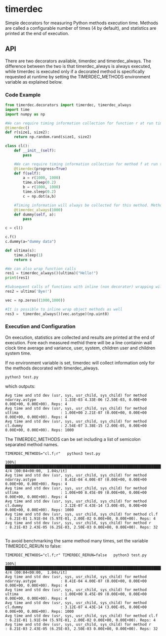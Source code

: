 # timerdec
Simple decorators for measuring Python methods execution time. 
Methods are called a configurable number of times (4 by default), and statistics are printed at the end of execution.

## API

There are two decorators available, timerdec and timerdec_always. The difference between the two is that timerdec_always is always executed, while timerdec is executed only if a decorated method is specifically requested at runtime by setting the TIMERDEC_METHODS environment variable as explained below.

### Code Example

```python
from timerdec.decorators import timerdec, timerdec_always
import time
import numpy as np

#We can require timing information collection for function r at run time.
@timerdec()
def r(size1, size2):
    return np.random.rand(size1, size2)

class cl():
    def __init__(self):
        pass

    #We can require timing information collection for method f at run time. A progress bar will be printed
    @timerdec(progress=True)
    def f(self):
        a = r(1000, 1000)
        time.sleep(0.2)
        b = r(1000, 1000)
        time.sleep(0.2)
        c = np.dot(a,b)

    #Timing information will always be collected for this method. Method is run 1000 times
    @timerdec_always(1000)
    def dummy(self, a):
        pass

c = cl()

c.f()
c.dummy(a="dummy data")

def ultima(s):
    time.sleep(1)
    return s

#We can also wrap function calls
res1 = timerdec_always()(ultima)("Hello!")
print(res1)

#Subsequent calls of functions with inline (non decorator) wrapping will not be object of measures
res2 = ultima('Bye!')

vec = np.zeros((1000,1000))

#It is possible to inline wrap object methods as well
res3 =  timerdec_always()(vec.astype)(np.uint8)


```

### Execution and Configuration

On execution, statistics are collected and results are printed at the end of execution. Fore each measured methid there will be a line containin wall clock time average and variance, user, system, children user and children system time. 

If no environment variable is set, timerdec will collect information only for the methods decorated with timerdec_always.
``` shell
python3 test.py
```
which outputs:
```
Avg time and std dev (usr, sys, usr_child, sys_child) for method ndarray.astype           : 1.33E-03 4.33E-06 (2.50E-03, 0.00E+00 0.00E+00, 0.00E+00). Reps: 4
Avg time and std dev (usr, sys, usr_child, sys_child) for method ultima                   : 1.00E+00 2.21E-07 (0.00E+00, 0.00E+00 0.00E+00, 0.00E+00). Reps: 4
Avg time and std dev (usr, sys, usr_child, sys_child) for method cl.dummy                 : 2.54E-07 3.38E-15 (2.00E-05, 0.00E+00 0.00E+00, 0.00E+00). Reps: 1000

```

The TIMERDEC_METHODS can be set including a list of semicolon separated method names.
``` shell
TIMERDEC_METHODS="cl.f;r"   python3 test.py
```
```
100%|██████████████████████████████████████████████████████████████████████████████████████████████████████████████████████████████| 4/4 [00:04<00:00,  1.04s/it]
Avg time and std dev (usr, sys, usr_child, sys_child) for method ndarray.astype           : 8.41E-04 4.00E-07 (0.00E+00, 0.00E+00 0.00E+00, 0.00E+00). Reps: 4
Avg time and std dev (usr, sys, usr_child, sys_child) for method ultima                   : 1.00E+00 8.45E-09 (0.00E+00, 0.00E+00 0.00E+00, 0.00E+00). Reps: 4
Avg time and std dev (usr, sys, usr_child, sys_child) for method cl.dummy                 : 3.12E-07 4.43E-14 (3.00E-05, 0.00E+00 0.00E+00, 0.00E+00). Reps: 1000
Avg time and std dev (usr, sys, usr_child, sys_child) for method cl.f                     : 6.21E-01 1.91E-04 (5.97E-01, 2.00E-02 0.00E+00, 0.00E+00). Reps: 4
Avg time and std dev (usr, sys, usr_child, sys_child) for method r                        : 8.21E-03 2.43E-05 (6.25E-03, 2.50E-03 0.00E+00, 0.00E+00). Reps: 32


```

To avoid benchmarking the same method many times, set the variable TIMERDEC_RERUN to false:
``` shell
TIMERDEC_METHODS="cl.f;r" TIMERDEC_RERUN=false   python3 test.py
```
```
100%|██████████████████████████████████████████████████████████████████████████████████████████████████████████████████████████████| 4/4 [00:04<00:00,  1.04s/it]
Avg time and std dev (usr, sys, usr_child, sys_child) for method ndarray.astype           : 8.41E-04 4.00E-07 (0.00E+00, 0.00E+00 0.00E+00, 0.00E+00). Reps: 4
Avg time and std dev (usr, sys, usr_child, sys_child) for method ultima                   : 1.00E+00 8.45E-09 (0.00E+00, 0.00E+00 0.00E+00, 0.00E+00). Reps: 4
Avg time and std dev (usr, sys, usr_child, sys_child) for method cl.dummy                 : 3.12E-07 4.43E-14 (3.00E-05, 0.00E+00 0.00E+00, 0.00E+00). Reps: 1000
Avg time and std dev (usr, sys, usr_child, sys_child) for method cl.f                     : 6.21E-01 1.91E-04 (5.97E-01, 2.00E-02 0.00E+00, 0.00E+00). Reps: 4
Avg time and std dev (usr, sys, usr_child, sys_child) for method r                        : 8.21E-03 2.43E-05 (6.25E-03, 2.50E-03 0.00E+00, 0.00E+00). Reps: 32


```
